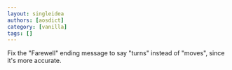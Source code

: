 ```yaml
---
layout: singleidea
authors: [aosdict]
category: [vanilla]
tags: []
---
```

Fix the "Farewell" ending message to say "turns" instead of "moves", since it's more accurate.
